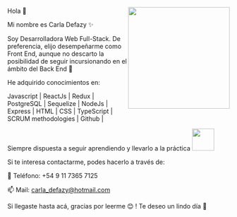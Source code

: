 Hola 👋
<img align='right' src="https://media.giphy.com/media/ieyl9zmCjO4b4t6qoY/giphy.gif" width="230">

Mi nombre es Carla Defazy :sparkles:

Soy Desarrolladora Web Full-Stack. De preferencia, elijo desempeñarme como Front End, aunque no descarto la posibilidad de seguir incursionando en el ámbito del Back End :rocket:

He adquirido conocimientos en:

 Javascript |
 ReactJs |
 Redux |
 PostgreSQL |
 Sequelize |
 NodeJs |
 Express |
 HTML |
 CSS |
 TypeScript |
 SCRUM methodologies |
 Github |

Siempre dispuesta a seguir aprendiendo y llevarlo a la práctica  <img src="https://media.giphy.com/media/VgCDAzcKvsR6OM0uWg/giphy.gif" width="50">

Si te interesa contactarme, podes hacerlo a través de:

:calling: Teléfono: +54 9 11 7365 7125

:mailbox: Mail: carla_defazy@hotmail.com


Si llegaste hasta acá, gracias por leerme :blush: ! Te deseo un lindo día :yellow_heart:

